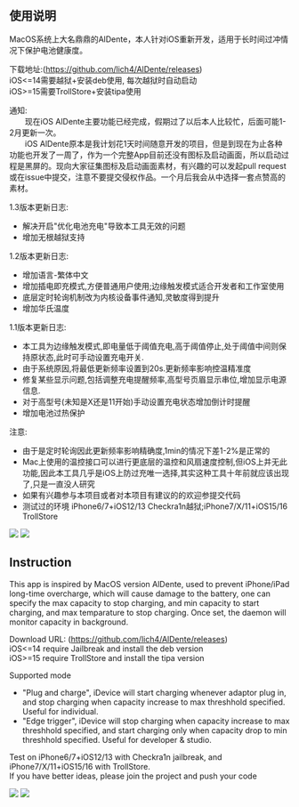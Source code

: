 ## 使用说明

MacOS系统上大名鼎鼎的AlDente，本人针对iOS重新开发，适用于长时间过冲情况下保护电池健康度。  

下载地址:(https://github.com/lich4/AlDente/releases)  
iOS<=14需要越狱+安装deb使用, 每次越狱时自动启动   
iOS>=15需要TrollStore+安装tipa使用    

通知:    
&emsp;&emsp;现在iOS AlDente主要功能已经完成，假期过了以后本人比较忙，后面可能1-2月更新一次。   
&emsp;&emsp;iOS AlDente原本是我计划花1天时间随意开发的项目，但是到现在为止各种功能也开发了一周了，作为一个完整App目前还没有图标及启动画面，所以启动过程是黑屏的。现向大家征集图标及启动画面素材，有兴趣的可以发起pull request或在issue中提交，注意不要提交侵权作品。一个月后我会从中选择一套点赞高的素材。  

1.3版本更新日志:
* 解决开启"优化电池充电"导致本工具无效的问题
* 增加无根越狱支持

1.2版本更新日志:
* 增加语言-繁体中文
* 增加插电即充模式,方便普通用户使用;边缘触发模式适合开发者和工作室使用
* 底层定时轮询机制改为内核设备事件通知,灵敏度得到提升
* 增加华氏温度

1.1版本更新日志:
* 本工具为边缘触发模式,即电量低于阈值充电,高于阈值停止,处于阈值中间则保持原状态,此时可手动设置充电开关.
* 由于系统原因,将最低更新频率设置到20s.更新频率影响控温精准度
* 修复某些显示问题,包括调整充电提醒频率,高型号页眉显示串位,增加显示电源信息.
* 对于高型号(未知是X还是11开始)手动设置充电状态增加倒计时提醒
* 增加电池过热保护

注意:
* 由于是定时轮询因此更新频率影响精确度,1min的情况下差1-2%是正常的
* Mac上使用的温控接口可以进行更底层的温控和风扇速度控制,但iOS上并无此功能,因此本工具几乎是iOS上防过充唯一选择,其实这种工具十年前就应该出现了,只是一直没人研究
* 如果有兴趣参与本项目或者对本项目有建议的的欢迎参提交代码
* 测试过的环境 iPhone6/7+iOS12/13 Checkra1n越狱;iPhone7/X/11+iOS15/16 TrollStore

![](https://raw.githubusercontent.com/lich4/AlDente/main/snapshot.png)
![](https://raw.githubusercontent.com/lich4/AlDente/main/snapshot1.png)


## Instruction

This app is inspired by MacOS version AlDente, used to prevent iPhone/iPad long-time overcharge, which will cause damage to the battery, one can specify the max capacity to stop charging, and min capacity to start charging, and max temparature to stop charging. Once set, the daemon will monitor capacity in background.

Download URL: (https://github.com/lich4/AlDente/releases)      
iOS<=14 require Jailbreak and install the deb version    
iOS>=15 require TrollStore and install the tipa version    

Supported mode
* "Plug and charge", iDevice will start charging whenever adaptor plug in, and stop charging when capacity increase to max threshhold specified. Useful for individual.
* "Edge trigger", iDevice will stop charging when capacity increase to max threshhold specified, and start charging only when capacity drop to min threshhold specified. Useful for developer & studio.

Test on iPhone6/7+iOS12/13 with Checkra1n jailbreak, and iPhone7/X/11+iOS15/16 with TrollStore.   
If you have better ideas, please join the project and push your code


![](https://raw.githubusercontent.com/lich4/AlDente/main/snapshot_en.png)
![](https://raw.githubusercontent.com/lich4/AlDente/main/snapshot_en1.png)





